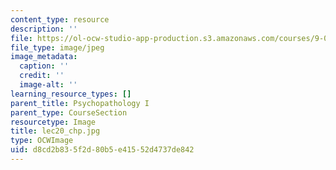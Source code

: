 ```yaml
---
content_type: resource
description: ''
file: https://ol-ocw-studio-app-production.s3.amazonaws.com/courses/9-00sc-introduction-to-psychology-fall-2011/d8cd2b835f2d80b5e41552d4737de842_lec20_chp.jpg
file_type: image/jpeg
image_metadata:
  caption: ''
  credit: ''
  image-alt: ''
learning_resource_types: []
parent_title: Psychopathology I
parent_type: CourseSection
resourcetype: Image
title: lec20_chp.jpg
type: OCWImage
uid: d8cd2b83-5f2d-80b5-e415-52d4737de842
---
```

